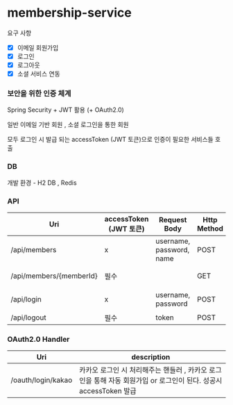# membership-service

요구 사항

- [X]   이메일 회원가입
- [X]   로그인
- [X]   로그아웃
- [X]   소셜 서비스 연동

### 보안을 위한 인증 체계
Spring Security + JWT 활용 (+ OAuth2.0)

일반 이메일 기반 회원 , 소셜 로그인을 통한 회원 

모두 로그인 시 발급 되는 accessToken (JWT 토큰)으로 인증이 필요한 서비스들 호출

### DB

개발 환경 - H2 DB , Redis

### API

| Uri                                |accessToken (JWT 토큰) | Request Body                          |Http Method | description                |
| ------------------------------------ |--- |----------------------------- | ------ | -------------------------- |
| /api/members                       |x | username, password, name                               | POST    | 이메일 기반 회원가입      |
| /api/members/{memberId}            |필수 |                | GET   | 멤버 상세 조회      |
| /api/login                       |x | username, password                               | POST    | 이메일 기반 로그인      |
| /api/logout                       |필수 | token                               | POST    | 로그아웃      |


### OAuth2.0 Handler
| Uri                                | description                |
| ------------------------------------ | -------------------------- |
| /oauth/login/kakao                    |카카오 로그인 시 처리해주는 핸들러 , 카카오 로그인을 통해 자동 회원가입 or 로그인이 된다. 성공시 accessToken 발급 |
